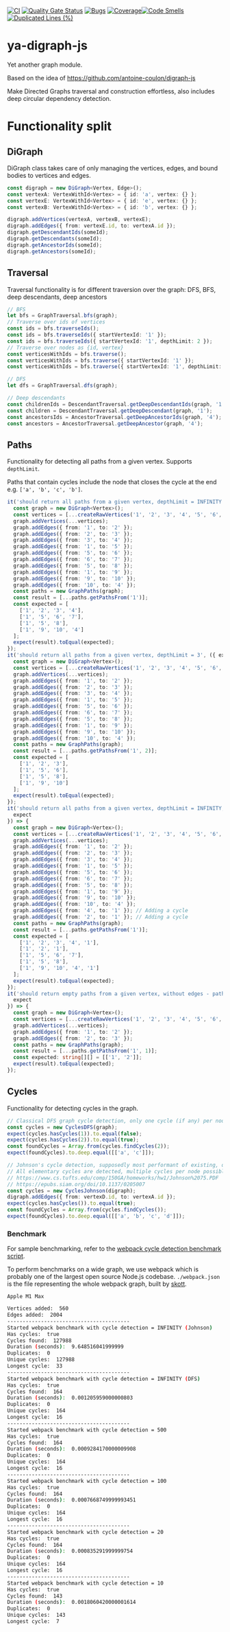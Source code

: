 [![CI](https://github.com/kt-public/digraph-js/actions/workflows/ci.yml/badge.svg?branch=main)](https://github.com/kt-public/digraph-js/actions/workflows/ci.yml)
[![Quality Gate Status](https://sonarcloud.io/api/project_badges/measure?project=kt-public_digraph-js&metric=alert_status)](https://sonarcloud.io/summary/new_code?id=kt-public_digraph-js)
[![Bugs](https://sonarcloud.io/api/project_badges/measure?project=kt-public_digraph-js&metric=bugs)](https://sonarcloud.io/summary/new_code?id=kt-public_digraph-js)
[![Coverage](https://sonarcloud.io/api/project_badges/measure?project=kt-public_digraph-js&metric=coverage)](https://sonarcloud.io/summary/new_code?id=kt-public_digraph-js)[![Code Smells](https://sonarcloud.io/api/project_badges/measure?project=kt-public_digraph-js&metric=code_smells)](https://sonarcloud.io/summary/new_code?id=kt-public_digraph-js)
[![Duplicated Lines (%)](https://sonarcloud.io/api/project_badges/measure?project=kt-public_digraph-js&metric=duplicated_lines_density)](https://sonarcloud.io/summary/new_code?id=kt-public_digraph-js)

# ya-digraph-js

Yet another graph module.

Based on the idea of https://github.com/antoine-coulon/digraph-js

Make Directed Graphs traversal and construction effortless, also includes deep circular dependency detection.

# Functionality split

## DiGraph

DiGraph class takes care of only managing the vertices, edges, and bound bodies to vertices and edges.

```ts
const digraph = new DiGraph<Vertex, Edge>();
const vertexA: VertexWithId<Vertex> = { id: 'a', vertex: {} };
const vertexE: VertexWithId<Vertex> = { id: 'e', vertex: {} };
const vertexB: VertexWithId<Vertex> = { id: 'b', vertex: {} };

digraph.addVertices(vertexA, vertexB, vertexE);
digraph.addEdges({ from: vertexE.id, to: vertexA.id });
digraph.getDescendantIds(someId);
digraph.getDescendants(someId);
digraph.getAncestorIds(someId);
digraph.getAncestors(someId);
```

## Traversal

Traversal functionality is for different traversion over the graph: DFS, BFS, deep descendants, deep ancestors

```ts
// BFS
let bfs = GraphTraversal.bfs(graph);
// Traverse over ids of vertices
const ids = bfs.traverseIds();
const ids = bfs.traverseIds({ startVertexId: '1' });
const ids = bfs.traverseIds({ startVertexId: '1', depthLimit: 2 });
// Traverse over nodes as {id, vertex}
const verticesWithIds = bfs.traverse();
const verticesWithIds = bfs.traverse({ startVertexId: '1' });
const verticesWithIds = bfs.traverse({ startVertexId: '1', depthLimit: 2 });

// DFS
let dfs = GraphTraversal.dfs(graph);

// Deep descendants
const childrenIds = DescendantTraversal.getDeepDescendantIds(graph, '1');
const children = DescendantTraversal.getDeepDescendant(graph, '1');
const ancestorsIds = AncestorTraversal.getDeepAncestorIds(graph, '4');
const ancestors = AncestorTraversal.getDeepAncestor(graph, '4');
```

## Paths

Functionality for detecting all paths from a given vertex. Supports `depthLimit`.

Paths that contain cycles include the node that closes the cycle at the end e.g. `['a', 'b', 'c', 'b']`.

```ts
it('should return all paths from a given vertex, depthLimit = INFINITY', ({ expect }) => {
  const graph = new DiGraph<Vertex>();
  const vertices = [...createRawVertices('1', '2', '3', '4', '5', '6', '7', '8', '9', '10')];
  graph.addVertices(...vertices);
  graph.addEdges({ from: '1', to: '2' });
  graph.addEdges({ from: '2', to: '3' });
  graph.addEdges({ from: '3', to: '4' });
  graph.addEdges({ from: '1', to: '5' });
  graph.addEdges({ from: '5', to: '6' });
  graph.addEdges({ from: '6', to: '7' });
  graph.addEdges({ from: '5', to: '8' });
  graph.addEdges({ from: '1', to: '9' });
  graph.addEdges({ from: '9', to: '10' });
  graph.addEdges({ from: '10', to: '4' });
  const paths = new GraphPaths(graph);
  const result = [...paths.getPathsFrom('1')];
  const expected = [
    ['1', '2', '3', '4'],
    ['1', '5', '6', '7'],
    ['1', '5', '8'],
    ['1', '9', '10', '4']
  ];
  expect(result).toEqual(expected);
});
it('should return all paths from a given vertex, depthLimit = 3', ({ expect }) => {
  const graph = new DiGraph<Vertex>();
  const vertices = [...createRawVertices('1', '2', '3', '4', '5', '6', '7', '8', '9', '10')];
  graph.addVertices(...vertices);
  graph.addEdges({ from: '1', to: '2' });
  graph.addEdges({ from: '2', to: '3' });
  graph.addEdges({ from: '3', to: '4' });
  graph.addEdges({ from: '1', to: '5' });
  graph.addEdges({ from: '5', to: '6' });
  graph.addEdges({ from: '6', to: '7' });
  graph.addEdges({ from: '5', to: '8' });
  graph.addEdges({ from: '1', to: '9' });
  graph.addEdges({ from: '9', to: '10' });
  graph.addEdges({ from: '10', to: '4' });
  const paths = new GraphPaths(graph);
  const result = [...paths.getPathsFrom('1', 2)];
  const expected = [
    ['1', '2', '3'],
    ['1', '5', '6'],
    ['1', '5', '8'],
    ['1', '9', '10']
  ];
  expect(result).toEqual(expected);
});
it('should return all paths from a given vertex, depthLimit = INFINITY, with cycles', ({
  expect
}) => {
  const graph = new DiGraph<Vertex>();
  const vertices = [...createRawVertices('1', '2', '3', '4', '5', '6', '7', '8', '9', '10')];
  graph.addVertices(...vertices);
  graph.addEdges({ from: '1', to: '2' });
  graph.addEdges({ from: '2', to: '3' });
  graph.addEdges({ from: '3', to: '4' });
  graph.addEdges({ from: '1', to: '5' });
  graph.addEdges({ from: '5', to: '6' });
  graph.addEdges({ from: '6', to: '7' });
  graph.addEdges({ from: '5', to: '8' });
  graph.addEdges({ from: '1', to: '9' });
  graph.addEdges({ from: '9', to: '10' });
  graph.addEdges({ from: '10', to: '4' });
  graph.addEdges({ from: '4', to: '1' }); // Adding a cycle
  graph.addEdges({ from: '2', to: '1' }); // Adding a cycle
  const paths = new GraphPaths(graph);
  const result = [...paths.getPathsFrom('1')];
  const expected = [
    ['1', '2', '3', '4', '1'],
    ['1', '2', '1'],
    ['1', '5', '6', '7'],
    ['1', '5', '8'],
    ['1', '9', '10', '4', '1']
  ];
  expect(result).toEqual(expected);
});
it('should return empty paths from a given vertex, without edges - paths with just one vertex are not emitted', ({
  expect
}) => {
  const graph = new DiGraph<Vertex>();
  const vertices = [...createRawVertices('1', '2', '3', '4', '5', '6', '7', '8', '9', '10')];
  graph.addVertices(...vertices);
  graph.addEdges({ from: '1', to: '2' });
  graph.addEdges({ from: '2', to: '3' });
  const paths = new GraphPaths(graph);
  const result = [...paths.getPathsFrom('1', 1)];
  const expected: string[][] = [['1', '2']];
  expect(result).toEqual(expected);
});
```

## Cycles

Functionality for detecting cycles in the graph.

```ts
// Classical DFS graph cycle detection, only one cycle (if any) per node is detected, supports depthLimit
const cycles = new CyclesDFS(graph);
expect(cycles.hasCycles(1)).to.equal(false);
expect(cycles.hasCycles(2)).to.equal(true);
const foundCycles = Array.from(cycles.findCycles(2));
expect(foundCycles).to.deep.equal([['a', 'c']]);

// Johnson's cycle detection, supposedly most performant of existing, does not support depthLimit
// All elementary cycles are detected, multiple cycles per node possible
// https://www.cs.tufts.edu/comp/150GA/homeworks/hw1/Johnson%2075.PDF
// https://epubs.siam.org/doi/10.1137/0205007
const cycles = new CyclesJohnson(digraph);
digraph.addEdges({ from: vertexD.id, to: vertexA.id });
expect(cycles.hasCycles()).to.equal(true);
const foundCycles = Array.from(cycles.findCycles());
expect(foundCycles).to.deep.equal([['a', 'b', 'c', 'd']]);
```

### Benchmark

For sample benchmarking, refer to the [webpack cycle detection benchmark script](./benchmarks/webpack/find-cycles.js).

To perform benchmarks on a wide graph, we use webpack which is probably one of the largest open source Node.js codebase. `./webpack.json` is the file representing the whole webpack graph, built by [skott](https://github.com/antoine-coulon/skott).

`Apple M1 Max`

```bash
Vertices added:  560
Edges added:  2004
----------------------------------------
Started webpack benchmark with cycle detection = INFINITY (Johnson)
Has cycles:  true
Cycles found:  127988
Duration (seconds):  9.648516041999999
Duplicates:  0
Unique cycles:  127988
Longest cycle:  33
----------------------------------------
Started webpack benchmark with cycle detection = INFINITY (DFS)
Has cycles:  true
Cycles found:  164
Duration (seconds):  0.001205959000000803
Duplicates:  0
Unique cycles:  164
Longest cycle:  16
----------------------------------------
Started webpack benchmark with cycle detection = 500
Has cycles:  true
Cycles found:  164
Duration (seconds):  0.0009284170000009908
Duplicates:  0
Unique cycles:  164
Longest cycle:  16
----------------------------------------
Started webpack benchmark with cycle detection = 100
Has cycles:  true
Cycles found:  164
Duration (seconds):  0.0007668749999993451
Duplicates:  0
Unique cycles:  164
Longest cycle:  16
----------------------------------------
Started webpack benchmark with cycle detection = 20
Has cycles:  true
Cycles found:  164
Duration (seconds):  0.000835291999999754
Duplicates:  0
Unique cycles:  164
Longest cycle:  16
----------------------------------------
Started webpack benchmark with cycle detection = 10
Has cycles:  true
Cycles found:  143
Duration (seconds):  0.0018060420000001614
Duplicates:  0
Unique cycles:  143
Longest cycle:  7
```

